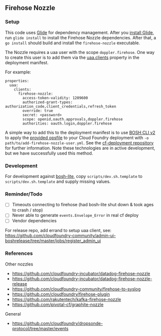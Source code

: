 ## Firehose Nozzle

### Setup
This code uses [Glide](https://glide.sh/) for dependency management.
After you [install Glide](https://glide.sh/), run `glide install` to
install the Firehose Nozzle dependencies. After that, a `go install`
should build and install the `firehose-nozzle` executable.

The Nozzle requires a uaa user with the scope `doppler.firehose`. One way to create this user
is to add them via the
[uaa.clients](https://github.com/cloudfoundry/uaa-release/blob/master/jobs/uaa/spec)
property in the deployment manifest.

For example:

```
properties:
  uaa:
    clients:
      firehose-nozzle:
        access-token-validity: 1209600
        authorized-grant-types: authorization_code,client_credentials,refresh_token
        override: true
        secret: <password>
        scope: openid,oauth.approvals,doppler.firehose
        authorities: oauth.login,doppler.firehose
```

A simple way to add this to the deployment manifest is to use
[BOSH CLI v2](https://bosh.io/docs/cli-v2.html) to apply the
[provided opsfile](opsfiles/add-firehose-nozzle-user.yml) to your
Cloud Foundry deployment with `-o path/to/add-firehose-nozzle-user.yml`.
See the [cf-deployment repository](https://github.com/cloudfoundry/cf-deployment)
for further information.
Note these technologies are in active development, but we have
successfully used this method.

### Development

For development against
[bosh-lite](https://github.com/cloudfoundry/bosh-lite),
copy `scripts/dev.sh.template` to `scripts/dev.sh.template` and supply missing values.

### Reminder/Todo

- [ ] Timeouts connecting to firehose (had bosh-lite shut down & took ages to crash / stop)
- [ ] Never able to generate `events.Envelope_Error` in real cf deploy
- [ ] Vendor dependencies

For release repo, add errand to setup uaa client, see:
https://github.com/cloudfoundry-community/admin-ui-boshrelease/tree/master/jobs/register_admin_ui

### References

Other nozzles
* https://github.com/cloudfoundry-incubator/datadog-firehose-nozzle
* https://github.com/cloudfoundry-incubator/datadog-firehose-nozzle-release
* https://github.com/cloudfoundry-community/firehose-to-syslog
* https://github.com/cloudfoundry/firehose-plugin
* https://github.com/rakutentech/kafka-firehose-nozzle
* https://github.com/pivotal-cf/graphite-nozzle

General
* https://github.com/cloudfoundry/dropsonde-protocol/tree/master/events
